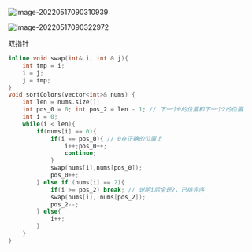![image-20220517090310939](C:\Users\lenovo\AppData\Roaming\Typora\typora-user-images\image-20220517090310939.png)

![image-20220517090322972](C:\Users\lenovo\AppData\Roaming\Typora\typora-user-images\image-20220517090322972.png)



双指针

```cpp
inline void swap(int& i, int & j){
    int tmp = i;
    i = j;
    j = tmp;
}
void sortColors(vector<int>& nums) {
    int len = nums.size();
    int pos_0 = 0; int pos_2 = len - 1; // 下一个0的位置和下一个2的位置
    int i = 0;
    while(i < len){
        if(nums[i] == 0){
            if(i == pos_0){ // 0在正确的位置上
                i++;pos_0++;
                continue;
            }
            swap(nums[i],nums[pos_0]);
            pos_0++;
        } else if (nums[i] == 2){
            if(i >= pos_2) break; // 说明i后全是2，已排完序
            swap(nums[i], nums[pos_2]);
            pos_2--;
        } else{
            i++;
        }
    }
}
```

